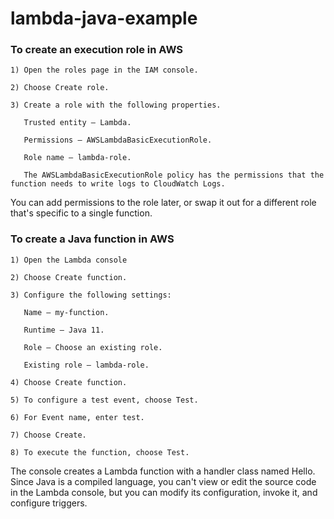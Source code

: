 # lambda-java-example

### To create an execution role in AWS

    1) Open the roles page in the IAM console.

    2) Choose Create role. 

    3) Create a role with the following properties.

       Trusted entity – Lambda.

       Permissions – AWSLambdaBasicExecutionRole.

       Role name – lambda-role.

       The AWSLambdaBasicExecutionRole policy has the permissions that the function needs to write logs to CloudWatch Logs.

You can add permissions to the role later, or swap it out for a different role that's specific to a single function.

### To create a Java function in AWS

    1) Open the Lambda console

    2) Choose Create function.

    3) Configure the following settings:

       Name – my-function.

       Runtime – Java 11.

       Role – Choose an existing role.

       Existing role – lambda-role.

    4) Choose Create function.

    5) To configure a test event, choose Test.

    6) For Event name, enter test.

    7) Choose Create.

    8) To execute the function, choose Test.

The console creates a Lambda function with a handler class named Hello. Since Java is a compiled language, you can't view or edit the source code in the Lambda console, but you can modify its configuration, invoke it, and configure triggers. 
